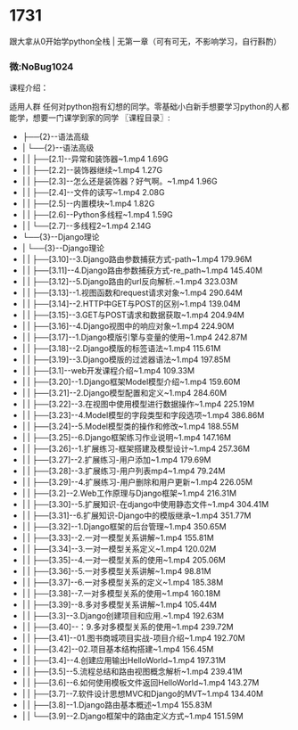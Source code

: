 # 1731
跟大拿从0开始学python全栈 | 无第一章（可有可无，不影响学习，自行斟酌）

### 微:NoBug1024 


课程介绍：

适用人群
任何对python抱有幻想的同学。零基础小白新手想要学习python的人都能学，想要一门课学到家的同学
〖课程目录〗:

- ├──{2}--语法高级  
- |   └──{2}--语法高级  
- |   |   ├──[2.1]--异常和装饰器~1.mp4  1.69G
- |   |   ├──[2.2]--装饰器继续~1.mp4  1.27G
- |   |   ├──[2.3]--怎么还是装饰器？好气啊。~1.mp4  1.96G
- |   |   ├──[2.4]--文件的读写~1.mp4  2.08G
- |   |   ├──[2.5]--内置模块~1.mp4  1.82G
- |   |   ├──[2.6]--Python多线程~1.mp4  1.59G
- |   |   └──[2.7]--多线程2~1.mp4  2.14G
- └──{3}--Django理论  
- |   └──{3}--Django理论  
- |   |   ├──[3.10]--3.Django路由参数捕获方式-path~1.mp4  179.96M
- |   |   ├──[3.11]--4.Django路由参数捕获方式-re_path~1.mp4  145.40M
- |   |   ├──[3.12]--5.Django路由的url反向解析.~1.mp4  323.03M
- |   |   ├──[3.13]--1.视图函数和request请求对象~1.mp4  290.64M
- |   |   ├──[3.14]--2.HTTP中GET与POST的区别~1.mp4  139.04M
- |   |   ├──[3.15]--3.GET与POST请求和数据获取~1.mp4  204.94M
- |   |   ├──[3.16]--4.Django视图中的响应对象~1.mp4  224.90M
- |   |   ├──[3.17]--1.Django模版引擎与变量的使用~1.mp4  242.87M
- |   |   ├──[3.18]--2.Django模版的标签语法~1.mp4  115.61M
- |   |   ├──[3.19]--3.Django模版的过滤器语法~1.mp4  197.85M
- |   |   ├──[3.1]--web开发课程介绍~1.mp4  109.33M
- |   |   ├──[3.20]--1.Django框架Model模型介绍~1.mp4  159.60M
- |   |   ├──[3.21]--2.Django模型配置和定义~1.mp4  284.60M
- |   |   ├──[3.22]--3.在视图中使用模型进行数据操作~1.mp4  225.19M
- |   |   ├──[3.23]--4.Model模型的字段类型和字段选项~1.mp4  386.86M
- |   |   ├──[3.24]--5.Model模型类的操作和修改~1.mp4  188.55M
- |   |   ├──[3.25]--6.Django框架练习作业说明~1.mp4  147.16M
- |   |   ├──[3.26]--1.扩展练习-框架搭建及模型设计~1.mp4  257.36M
- |   |   ├──[3.27]--2.扩展练习-用户添加~1.mp4  179.69M
- |   |   ├──[3.28]--3.扩展练习-用户列表mp4~1.mp4  79.24M
- |   |   ├──[3.29]--4.扩展练习-用户删除和用户更新~1.mp4  226.05M
- |   |   ├──[3.2]--2.Web工作原理与Django框架~1.mp4  216.31M
- |   |   ├──[3.30]--5.扩展知识-在django中使用静态文件~1.mp4  304.41M
- |   |   ├──[3.31]--6.扩展知识-Django中的模版继承~1.mp4  351.77M
- |   |   ├──[3.32]--1.Django框架的后台管理~1.mp4  350.65M
- |   |   ├──[3.33]--2.一对一模型关系讲解~1.mp4  155.81M
- |   |   ├──[3.34]--3.一对一模型关系定义~1.mp4  120.02M
- |   |   ├──[3.35]--4.一对一模型关系的使用~1.mp4  205.06M
- |   |   ├──[3.36]--5.一对多模型关系讲解~1.mp4  98.81M
- |   |   ├──[3.37]--6.一对多模型关系的定义~1.mp4  185.38M
- |   |   ├──[3.38]--7.一对多模型关系的使用~1.mp4  160.18M
- |   |   ├──[3.39]--8.多对多模型关系讲解~1.mp4  105.44M
- |   |   ├──[3.3]--3.Django创建项目和应用.~1.mp4  192.63M
- |   |   ├──[3.40]--：9.多对多模型关系的使用~1.mp4  239.72M
- |   |   ├──[3.41]--01.图书商城项目实战-项目介绍~1.mp4  192.70M
- |   |   ├──[3.42]--02.项目基本结构搭建~1.mp4  156.45M
- |   |   ├──[3.4]--4.创建应用输出HelloWorld~1.mp4  197.31M
- |   |   ├──[3.5]--5.流程总结和路由视图概念解析~1.mp4  239.41M
- |   |   ├──[3.6]--6.如何使用模板文件返回HelloWorld~1.mp4  143.27M
- |   |   ├──[3.7]--7.软件设计思想MVC和Django的MVT~1.mp4  134.40M
- |   |   ├──[3.8]--1.Django路由基本概述~1.mp4  155.83M
- |   |   └──[3.9]--2.Django框架中的路由定义方式~1.mp4  151.59M
